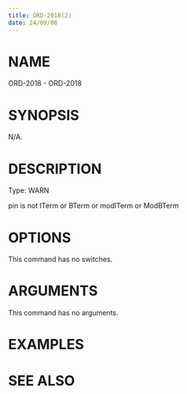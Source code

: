 ```yaml
---
title: ORD-2018(2)
date: 24/09/08
---
```


# NAME

ORD-2018 - ORD-2018

# SYNOPSIS

N/A.

# DESCRIPTION

Type: WARN

pin is not ITerm or BTerm or modITerm or ModBTerm

# OPTIONS

This command has no switches.

# ARGUMENTS

This command has no arguments.

# EXAMPLES

# SEE ALSO
